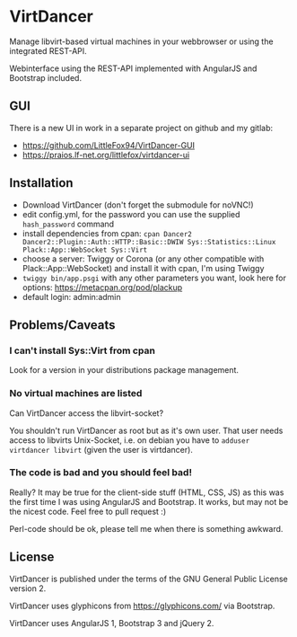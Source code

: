# VirtDancer
Manage libvirt-based virtual machines in your webbrowser or using the integrated REST-API.

Webinterface using the REST-API implemented with AngularJS and Bootstrap included.

## GUI

There is a new UI in work in a separate project on github and my gitlab:
* https://github.com/LittleFox94/VirtDancer-GUI
* https://praios.lf-net.org/littlefox/virtdancer-ui

## Installation

* Download VirtDancer (don't forget the submodule for noVNC!)
* edit config.yml, for the password you can use the supplied ```hash_password``` command
* install dependencies from cpan: ```cpan Dancer2 Dancer2::Plugin::Auth::HTTP::Basic::DWIW Sys::Statistics::Linux Plack::App::WebSocket Sys::Virt```
* choose a server: Twiggy or Corona (or any other compatible with Plack::App::WebSocket) and install it with cpan, I'm using Twiggy
* ```twiggy bin/app.psgi``` with any other parameters you want, look here for options: https://metacpan.org/pod/plackup
* default login: admin:admin

## Problems/Caveats

### I can't install Sys::Virt from cpan

Look for a version in your distributions package management.

### No virtual machines are listed

Can VirtDancer access the libvirt-socket?

You shouldn't run VirtDancer as root but as it's own user. That user needs access to libvirts Unix-Socket, i.e. on debian you
have to ```adduser virtdancer libvirt``` (given the user is virtdancer).

### The code is bad and you should feel bad!

Really? It may be true for the client-side stuff (HTML, CSS, JS) as this was the first time I was using AngularJS and Bootstrap. It works, but
may not be the nicest code. Feel free to pull request :)

Perl-code should be ok, please tell me when there is something awkward.

## License

VirtDancer is published under the terms of the GNU General Public License version 2.

VirtDancer uses glyphicons from https://glyphicons.com/ via Bootstrap.

VirtDancer uses AngularJS 1, Bootstrap 3 and jQuery 2.
